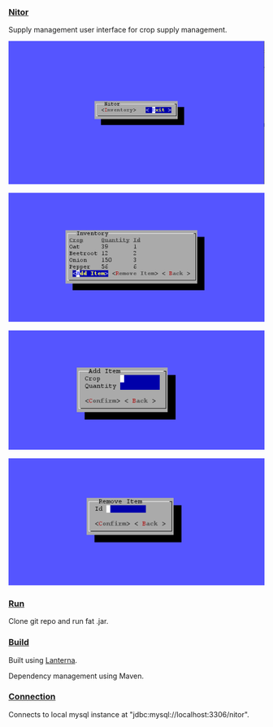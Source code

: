 ### <u>**Nitor**</u>

Supply management user interface for crop supply management.

![menu](docs/menu.png)

![inventory](docs/inventory.png)

![addItem](docs/addItem.png)

![removeItem](docs/removeItem.png)

### <u>**Run**</u>

Clone git repo and run fat .jar.



### <u>**Build**</u>

Built using [Lanterna](https://github.com/mabe02/lanterna).  

Dependency management using Maven.


### <u>**Connection**</u>

Connects to local mysql instance at "jdbc:mysql://localhost:3306/nitor".
